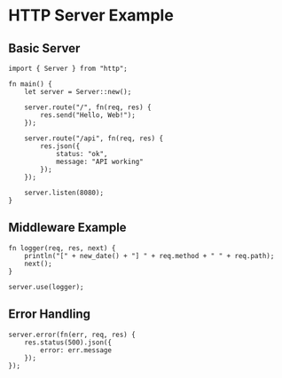 # HTTP Server Example

## Basic Server
```io
import { Server } from "http";

fn main() {
    let server = Server::new();
    
    server.route("/", fn(req, res) {
        res.send("Hello, Web!");
    });
    
    server.route("/api", fn(req, res) {
        res.json({
            status: "ok",
            message: "API working"
        });
    });
    
    server.listen(8080);
}
```

## Middleware Example
```io
fn logger(req, res, next) {
    println("[" + new_date() + "] " + req.method + " " + req.path);
    next();
}

server.use(logger);
```

## Error Handling
```io
server.error(fn(err, req, res) {
    res.status(500).json({
        error: err.message
    });
});
```
